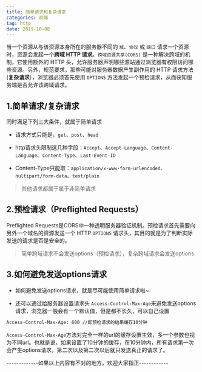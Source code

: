 ```yaml
---
title: 简单请求和复杂请求
categories: 前端
tag: http 
date: 2019-10-08
---
```


当一个资源从与该资源本身所在的服务器不同的 `域`、`协议` 或 `端口` 请求一个资源时，资源会发起一个**跨域 HTTP 请求**。`跨域资源共享(CORS)` 是一种解决跨域的机制，它使用额外的 HTTP 头，允许服务器声明哪些源站通过浏览器有权限访问哪些资源。另外，规范要求，那些可能对服务器数据产生副作用的 HTTP 请求方法 (**复杂请求**），浏览器必须首先使用 `OPTIONS` 方法发起一个预检请求，从而获知服务端是否允许该跨域请求。

## 1.简单请求/复杂请求

同时满足下列三大条件，就属于简单请求

 * 请求方式只能是，`get`、`post`、`head`

 * http请求头限制这几种字段：`Accept`、`Accept-Language`、`Content-Language`、`Content-Type`、`Last-Event-ID`

 * Content-Type只能取：`application/x-www-form-urlencoded`、`nultipart/form-data`、`text/plain`

>其他请求都属于属于非简单请求



## 2.预检请求（Preflighted Requests）

Preflighted Requests是CORS中一种透明服务器验证机制。预检请求首先需要向另外一个域名的资源发送一个 HTTP `OPTIONS` 请求头，其目的就是为了判断实际发送的请求是否是安全的。


>简单跨域请求不会发送options（预检请求），复杂跨域请求会发送options


## 3.如何避免发送options请求

 * 如何避免发送options请求，就是尽可能使用简单请求啦~

 * 还可以通过给服务器设置请求头 `Access-Control-Max-Age`来避免发送options请求，浏览器一般会有一个默认值，但是都不长久，可以自己设置
```bash
Access-Control-Max-Age: 600 //即预检请求的结果缓存10分钟
```
`Access-Control-Max-Age`方法对完全一样的url的缓存设置生效，多一个参数也视为不同url。也就是说，如果设置了10分钟的缓存，在10分钟内，所有请求第一次会产生options请求，第二次以及第二次以后就只发送真正的请求了。




-------------如果以上内容有不对的地方，欢迎大家指正------------